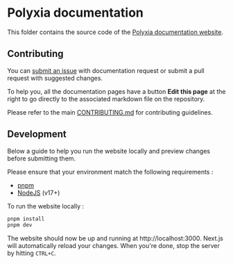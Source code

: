 # Polyxia documentation

This folder contains the source code of the [Polyxia documentation website](https://polyxia-org.github.io/).

## Contributing

You can [submit an issue](https://github.com/orgs/polyxia-org/repositories) with documentation request or submit a pull request with suggested changes.

To help you, all the documentation pages have a button **Edit this page** at the right to go directly to the associated markdown file on the repository.

Please refer to the main [CONTRIBUTING.md](#) for contributing guidelines.

## Development

Below a guide to help you run the website locally and preview changes before submitting them.

Please ensure that your environment match the following requirements :

- [pnpm](https://pnpm.io/installation)
- [NodeJS](https://nodejs.org/en/) (v17+)

To run the website locally :

```bash
pnpm install
pnpm dev
```

The website should now be up and running at http://localhost:3000. Next.js will automatically reload your changes. When you're done, stop the server by hitting `CTRL+C`.

